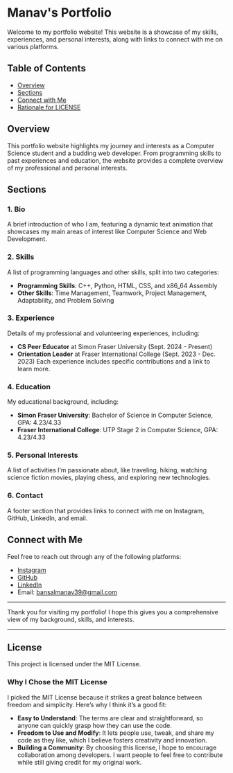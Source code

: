 # Manav's Portfolio

Welcome to my portfolio website! This website is a showcase of my skills, experiences, and personal interests, along with links to connect with me on various platforms.

## Table of Contents
- [Overview](#overview)
- [Sections](#sections)
- [Connect with Me](#connect-with-me)
- [Rationale for LICENSE](#License)

## Overview
This portfolio website highlights my journey and interests as a Computer Science student and a budding web developer. From programming skills to past experiences and education, the website provides a complete overview of my professional and personal interests.

## Sections

### 1. Bio
A brief introduction of who I am, featuring a dynamic text animation that showcases my main areas of interest like Computer Science and Web Development.

### 2. Skills
A list of programming languages and other skills, split into two categories:
- **Programming Skills**: C++, Python, HTML, CSS, and x86_64 Assembly
- **Other Skills**: Time Management, Teamwork, Project Management, Adaptability, and Problem Solving

### 3. Experience
Details of my professional and volunteering experiences, including:
- **CS Peer Educator** at Simon Fraser University (Sept. 2024 - Present)
- **Orientation Leader** at Fraser International College (Sept. 2023 - Dec. 2023)
Each experience includes specific contributions and a link to learn more.

### 4. Education
My educational background, including:
- **Simon Fraser University**: Bachelor of Science in Computer Science, GPA: 4.23/4.33
- **Fraser International College**: UTP Stage 2 in Computer Science, GPA: 4.23/4.33

### 5. Personal Interests
A list of activities I’m passionate about, like traveling, hiking, watching science fiction movies, playing chess, and exploring new technologies.

### 6. Contact
A footer section that provides links to connect with me on Instagram, GitHub, LinkedIn, and email.

## Connect with Me
Feel free to reach out through any of the following platforms:
- [Instagram](https://www.instagram.com/_manavbansal_/)
- [GitHub](https://github.com/manavbansal1)
- [LinkedIn](https://www.linkedin.com/in/manavbansal39/)
- Email: [bansalmanav39@gmail.com](mailto:bansalmanav39@gmail.com)

---

Thank you for visiting my portfolio! I hope this gives you a comprehensive view of my background, skills, and interests.

---
## License

This project is licensed under the MIT License. 

### Why I Chose the MIT License

I picked the MIT License because it strikes a great balance between freedom and simplicity. Here’s why I think it’s a good fit:

- **Easy to Understand**: The terms are clear and straightforward, so anyone can quickly grasp how they can use the code.
- **Freedom to Use and Modify**: It lets people use, tweak, and share my code as they like, which I believe fosters creativity and innovation.
- **Building a Community**: By choosing this license, I hope to encourage collaboration among developers. I want people to feel free to contribute while still giving credit for my original work.
